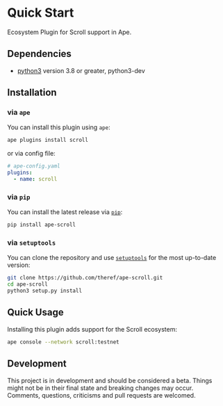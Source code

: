 # Quick Start

Ecosystem Plugin for Scroll support in Ape.

## Dependencies

- [python3](https://www.python.org/downloads) version 3.8 or greater, python3-dev

## Installation

### via `ape`

You can install this plugin using `ape`:

```bash
ape plugins install scroll
```

or via config file:

```yaml
# ape-config.yaml
plugins:
  - name: scroll
```

### via `pip`

You can install the latest release via [`pip`](https://pypi.org/project/pip/):

```bash
pip install ape-scroll
```

### via `setuptools`

You can clone the repository and use [`setuptools`](https://github.com/pypa/setuptools) for the most up-to-date version:

```bash
git clone https://github.com/theref/ape-scroll.git
cd ape-scroll
python3 setup.py install
```

## Quick Usage

Installing this plugin adds support for the Scroll ecosystem:

```bash
ape console --network scroll:testnet
```

## Development

This project is in development and should be considered a beta.
Things might not be in their final state and breaking changes may occur.
Comments, questions, criticisms and pull requests are welcomed.

